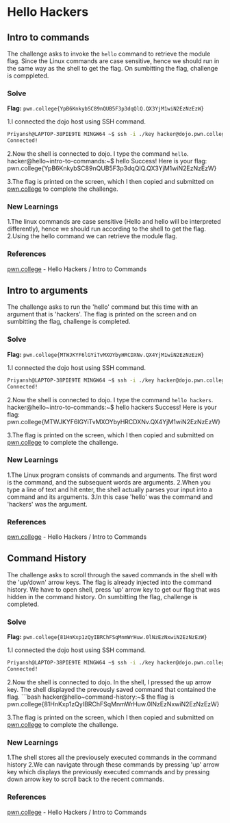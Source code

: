 # Hello Hackers

## Intro to commands
The challenge asks to invoke the `hello` command to retrieve the module flag. 
Since the Linux commands are case sensitive, hence we should run in the same way as the shell to get the flag. On sumbitting the flag, challenge is comppleted.

### Solve
**Flag:** `pwn.college{YpB6KnkybSC89nQUB5F3p3dqQlQ.QX3YjM1wiN2EzNzEzW}`

1.I connected the dojo host using SSH command.
```bash
Priyansh@LAPTOP-38PIE9TE MINGW64 ~$ ssh -i ./key hacker@dojo.pwn.college
Connected!
```
2.Now the shell is connected to dojo. I type the command `hello`.
 hacker@hello~intro-to-commands:~$ hello
 Success! Here is your flag:
 pwn.college{YpB6KnkybSC89nQUB5F3p3dqQlQ.QX3YjM1wiN2EzNzEzW}

3.The flag is printed on the screen, which I then copied and submitted on [pwn.college](https://pwn.college/linux-luminarium/hello/) to complete the challenge.

### New Learnings

1.The linux commands are case sensitive (Hello and hello will be interpreted differently), hence we should run according to the shell to get the flag.
2.Using the hello command we can retrieve the module flag.

### References 
[pwn.college](https://pwn.college/linux-luminarium/hello/) - Hello Hackers / Intro to Commands 

## Intro to arguments
The challenge asks to run the 'hello' command but this time with an argument that is 'hackers'. 
The flag is printed on the screen and on sumbitting the flag, challenge is completed.

### Solve
**Flag:** `pwn.college{MTWJKYF6lGYiTvMXOYbyHRCDXNv.QX4YjM1wiN2EzNzEzW}`

1.I connected the dojo host using SSH command.
```bash
Priyansh@LAPTOP-38PIE9TE MINGW64 ~$ ssh -i ./key hacker@dojo.pwn.college
Connected!
```
2.Now the shell is connected to dojo. I type the command `hello hackers`.
 hacker@hello~intro-to-commands:~$ hello hackers
 Success! Here is your flag:
 pwn.college{MTWJKYF6lGYiTvMXOYbyHRCDXNv.QX4YjM1wiN2EzNzEzW}

3.The flag is printed on the screen, which I then copied and submitted on [pwn.college](https://pwn.college/linux-luminarium/hello/) to complete the challenge.

### New Learnings

1.The Linux program consists of commands and arguments. The first word is the command, and the subsequent words are arguments.
2.When you type a line of text and hit enter, the shell actually parses your input into a command and its arguments.
3.In this case 'hello' was the command and 'hackers' was the argument.

### References 
[pwn.college](https://pwn.college/linux-luminarium/hello/) - Hello Hackers / Intro to Commands 

## Command History
The challenge asks to scroll through the saved commands in the shell with the 'up/down' arrow keys. The flag is already injected into the command history. We have to open shell, press 'up' arrow key to get our flag that was hidden in the command history. On sumbitting the flag, challenge is completed.

### Solve
**Flag:** `pwn.college{81HnKxp1zQyIBRChFSqMnmWrHuw.0lNzEzNxwiN2EzNzEzW}`

1.I connected the dojo host using SSH command.
```bash
Priyansh@LAPTOP-38PIE9TE MINGW64 ~$ ssh -i ./key hacker@dojo.pwn.college
Connected!
```
2.Now the shell is connected to dojo. In the shell, I pressed the up arrow key. The shell displayed the prevously saved command that contained the flag.
    ```bash
    hacker@hello~command-history:~$ the flag is pwn.college{81HnKxp1zQyIBRChFSqMnmWrHuw.0lNzEzNxwiN2EzNzEzW}

3.The flag is printed on the screen, which I then copied and submitted on [pwn.college](https://pwn.college/linux-luminarium/hello/) to complete the challenge.

### New Learnings

1.The shell stores all the previousely executed commands in the command history
2.We can navigate through these commands by pressing 'up' arrow key which displays the previously executed commands and by pressing down arrow key to scroll back to the recent commands.


### References 
[pwn.college](https://pwn.college/linux-luminarium/hello/) - Hello Hackers / Intro to Commands 


